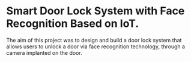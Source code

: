 # Smart Door Lock System with Face Recognition Based on IoT.
The aim of this project was to design and build a door lock system that allows users to unlock a door via face recognition technology, through a camera implanted on the door.
